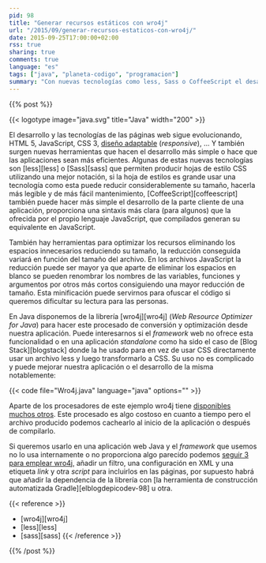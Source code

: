 ```yaml
---
pid: 98
title: "Generar recursos estáticos con wro4j"
url: "/2015/09/generar-recursos-estaticos-con-wro4j/"
date: 2015-09-25T17:00:00+02:00
rss: true
sharing: true
comments: true
language: "es"
tags: ["java", "planeta-codigo", "programacion"]
summary: "Con nuevas tecnologías como less, Sass o CoffeeScript el desarrollo y mantenimiento de una página web medianamente compleja mejora notablemente. Con la librería wro4j en una aplicación Java podemos procesar este tipo de recursos y convertirlos a los equivalentes que saben interpretar los navegadores de forma nativa CSS y JavaScript además de optimizar su tamaño u ofuscarlos."
---
```


{{% post %}}

{{< logotype image="java.svg" title="Java" width="200" >}}

El desarrollo y las tecnologías de las páginas web sigue evolucionando, HTML 5, JavaScript, CSS 3, [diseño adaptable](https://es.wikipedia.org/wiki/Dise%C3%B1o_web_adaptable) (_responsive_), ... Y también surgen nuevas herramientas que hacen el desarrollo más simple o hace que las aplicaciones sean más eficientes. Algunas de estas nuevas tecnologías son [less][less] o [Sass][sass] que permiten producir hojas de estilo CSS utilizando una mejor notación, si la hoja de estilos es grande usar una tecnología como esta puede reducir considerablemente su tamaño, hacerla más legible y de más fácil mantenimiento, [CoffeeScript][coffeescript] también puede hacer más simple el desarrollo de la parte cliente de una aplicación, proporciona una sintaxis más clara (para algunos) que la ofrecida por el propio lenguaje JavaScript, que compilados generan su equivalente en JavaScript.

También hay herramientas para optimizar los recursos eliminando los espacios innecesarios reduciendo su tamaño, la reducción conseguida variará en función del tamaño del archivo. En los archivos JavaScript la reducción puede ser mayor ya que aparte de eliminar los espacios en blanco se pueden renombrar los nombres de las variables, funciones y argumentos por otros más cortos consiguiendo una mayor reducción de tamaño. Esta minificación puede servirnos para ofuscar el código si queremos dificultar su lectura para las personas.

En Java disponemos de la librería [wro4j][wro4j] (_Web Resource Optimizer for Java_) para hacer este procesado de conversión y optimización desde nuestra aplicación. Puede interesarnos si el _framework_ web no ofrece esta funcionalidad o en una aplicación _standalone_ como ha sido el caso de [Blog Stack][blogstack] donde la he usado para en vez de usar CSS directamente usar un archivo less y luego transformarlo a CSS. Su uso no es complicado y puede mejorar nuestra aplicación o el desarrollo de la misma notablemente:

{{< code file="Wro4j.java" language="java" options="" >}}

Aparte de los procesadores de este ejemplo wro4j tiene [disponibles muchos otros](https://code.google.com/p/wro4j/wiki/AvailableProcessors). Este procesado es algo costoso en cuanto a tiempo pero el archivo producido podemos cachearlo al inicio de la aplicación o después de compilarlo.

Si queremos usarlo en una aplicación web Java y el _framework_ que usemos no lo usa internamente o no proporciona algo parecido podemos [seguir 3 para emplear wro4j](http://wro4j.github.io/wro4j/), añadir un filtro, una configuración en XML y una etiqueta _link_ y otra _script_ para incluirlos en las páginas, por supuesto habrá que añadir la dependencia de la librería con [la herramienta de construcción automatizada Gradle][elblogdepicodev-98] u otra.

{{< reference >}}
* [wro4j][wro4j]
* [less][less]
* [sass][sass]
{{< /reference >}}

{{% /post %}}
